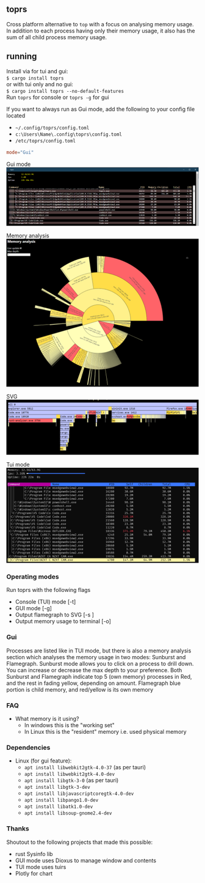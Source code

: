 ## toprs
Cross platform alternative to `top` with a focus on analysing memory usage.
In addition to each process having only their memory usage, it also has the sum of all child process memory usage. 

## running
Install via for tui and gui:  
`$ cargo install toprs`  
or with tui only and no gui:  
`$ cargo install toprs --no-default-features`  
Run `toprs` for console or `toprs -g` for gui

If you want to always run as Gui mode, add the following to your config file located
- `~/.config/toprs/config.toml` 
- `c:\Users\Name\.config\toprs\config.toml` 
- `/etc/toprs/config.toml` 

```toml
mode="Gui"
```



Gui mode
![Gui](Screenshot1.PNG)

Memory analysis
![Gui](Screenshot2.PNG)

SVG
![Gui](Screenshot3.PNG)

Tui mode
![Gui](Screenshot4.PNG)

### Operating modes 
Run toprs with the following flags
- Console (TUI) mode [-t]
- GUI mode [-g]    
- Output flamegraph to SVG [-s <filename>]
- Output memory usage to terminal [-o]

### Gui
Processes are listed like in TUI mode, but there is also a memory analysis section which analyses the memory usage in two modes: Sunburst and Flamegraph. 
Sunburst mode allows you to click on a process to drill down. You can increase or decrease the max depth to your preference. 
Both Sunburst and Flamegraph indicate top 5 (own memory) processes in Red, and the rest in fading yellow, depending on amount.
Flamegraph blue portion is child memory, and red/yellow is its own memory

### FAQ
- What memory is it using?
    - In windows this is the "working set" 
    - In Linux this is the "resident" memory i.e. used physical memory


### Dependencies
- Linux (for gui feature):
    - `apt install libwebkit2gtk-4.0-37` (as per tauri)
    - `apt install libwebkit2gtk-4.0-dev`
    - `apt install libgtk-3-0` (as per tauri)
    - `apt install libgtk-3-dev`
    - `apt install libjavascriptcoregtk-4.0-dev`
    - `apt install libpango1.0-dev`
    - `apt install libatk1.0-dev`
    - `apt install libsoup-gnome2.4-dev`
    


### Thanks
Shoutout to the following projects that made this possible:
- rust Sysinfo lib
- GUI mode uses Dioxus to manage window and contents
- TUI mode uses tuirs 
- Plotly for chart
